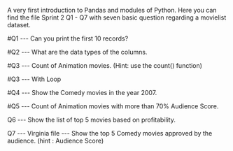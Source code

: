 
A very first introduction to Pandas and modules of Python. 
Here you can find the file Sprint 2 Q1 - Q7 with seven basic question regarding a movielist dataset. 

#Q1 --- Can you print the first 10 records?

#Q2 --- What are the data types of the columns.

#Q3 --- Count of Animation movies. (Hint: use the count() function)

#Q3 --- With Loop

#Q4 --- Show the Comedy movies in the year 2007.

#Q5 --- Count of Animation movies with more than 70% Audience Score.

Q6 --- Show the list of top 5 movies based on profitability.

Q7 --- Virginia file --- Show the top 5 Comedy movies approved by the audience. (hint : Audience Score)



